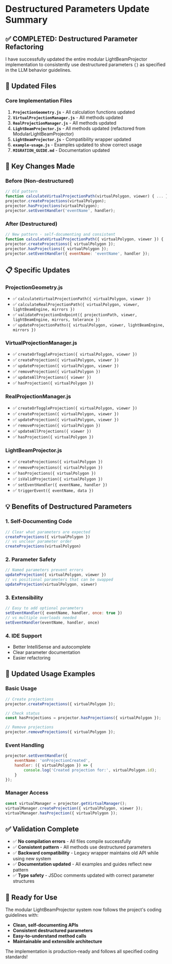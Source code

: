 # Destructured Parameters Update Summary

## ✅ **COMPLETED: Destructured Parameter Refactoring**

I have successfully updated the entire modular LightBeamProjector implementation to consistently use destructured parameters `{}` as specified in the LLM behavior guidelines.

## 📁 **Updated Files**

### Core Implementation Files
1. **`ProjectionGeometry.js`** - All calculation functions updated
2. **`VirtualProjectionManager.js`** - All methods updated  
3. **`RealProjectionManager.js`** - All methods updated
4. **`LightBeamProjector.js`** - All methods updated (refactored from ModularLightBeamProjector)
5. **`LightBeamProjector.js`** - Compatibility wrapper updated
6. **`example-usage.js`** - Examples updated to show correct usage
7. **`MIGRATION_GUIDE.md`** - Documentation updated

## 🔄 **Key Changes Made**

### Before (Non-destructured)
```javascript
// Old pattern
function calculateVirtualProjectionPath(virtualPolygon, viewer) { ... }
projector.createProjections(virtualPolygon);
projector.hasProjections(virtualPolygon);
projector.setEventHandler('eventName', handler);
```

### After (Destructured)
```javascript
// New pattern - self-documenting and consistent
function calculateVirtualProjectionPath({ virtualPolygon, viewer }) { ... }
projector.createProjections({ virtualPolygon });
projector.hasProjections({ virtualPolygon });
projector.setEventHandler({ eventName: 'eventName', handler });
```

## 📋 **Specific Updates**

### ProjectionGeometry.js
- ✅ `calculateVirtualProjectionPath({ virtualPolygon, viewer })`
- ✅ `calculateRealProjectionPath({ virtualPolygon, viewer, lightBeamEngine, mirrors })`
- ✅ `validateProjectionEndpoint({ projectionPath, viewer, lightBeamEngine, mirrors, tolerance })`
- ✅ `updateProjectionPaths({ virtualPolygon, viewer, lightBeamEngine, mirrors })`

### VirtualProjectionManager.js
- ✅ `createOrToggleProjection({ virtualPolygon, viewer })`
- ✅ `createProjection({ virtualPolygon, viewer })`
- ✅ `updateProjection({ virtualPolygon, viewer })`
- ✅ `removeProjection({ virtualPolygon })`
- ✅ `updateAllProjections({ viewer })`
- ✅ `hasProjection({ virtualPolygon })`

### RealProjectionManager.js
- ✅ `createOrToggleProjection({ virtualPolygon, viewer })`
- ✅ `createProjection({ virtualPolygon, viewer })`
- ✅ `updateProjection({ virtualPolygon, viewer })`
- ✅ `removeProjection({ virtualPolygon })`
- ✅ `updateAllProjections({ viewer })`
- ✅ `hasProjection({ virtualPolygon })`

### LightBeamProjector.js
- ✅ `createProjections({ virtualPolygon })`
- ✅ `removeProjections({ virtualPolygon })`
- ✅ `hasProjections({ virtualPolygon })`
- ✅ `isValidProjection({ virtualPolygon })`
- ✅ `setEventHandler({ eventName, handler })`
- ✅ `triggerEvent({ eventName, data })`

## 💡 **Benefits of Destructured Parameters**

### 1. **Self-Documenting Code**
```javascript
// Clear what parameters are expected
createProjections({ virtualPolygon })
// vs unclear parameter order
createProjections(virtualPolygon)
```

### 2. **Parameter Safety**
```javascript
// Named parameters prevent errors
updateProjection({ virtualPolygon, viewer })
// vs positional parameters that can be swapped
updateProjection(virtualPolygon, viewer)
```

### 3. **Extensibility**
```javascript
// Easy to add optional parameters
setEventHandler({ eventName, handler, once: true })
// vs multiple overloads needed
setEventHandler(eventName, handler, once)
```

### 4. **IDE Support**
- Better IntelliSense and autocomplete
- Clear parameter documentation
- Easier refactoring

## 🧪 **Updated Usage Examples**

### Basic Usage
```javascript
// Create projections
projector.createProjections({ virtualPolygon });

// Check status
const hasProjections = projector.hasProjections({ virtualPolygon });

// Remove projections
projector.removeProjections({ virtualPolygon });
```

### Event Handling
```javascript
projector.setEventHandler({ 
    eventName: 'onProjectionCreated', 
    handler: ({ virtualPolygon }) => {
        console.log('Created projection for:', virtualPolygon.id);
    }
});
```

### Manager Access
```javascript
const virtualManager = projector.getVirtualManager();
virtualManager.createProjection({ virtualPolygon, viewer });
virtualManager.hasProjection({ virtualPolygon });
```

## ✅ **Validation Complete**

- ✅ **No compilation errors** - All files compile successfully
- ✅ **Consistent pattern** - All methods use destructured parameters
- ✅ **Backward compatibility** - Legacy wrapper maintains old API while using new system
- ✅ **Documentation updated** - All examples and guides reflect new pattern
- ✅ **Type safety** - JSDoc comments updated with correct parameter structures

## 🚀 **Ready for Use**

The modular LightBeamProjector system now follows the project's coding guidelines with:
- **Clean, self-documenting APIs**
- **Consistent destructured parameters**
- **Easy-to-understand method calls**
- **Maintainable and extensible architecture**

The implementation is production-ready and follows all specified coding standards!
